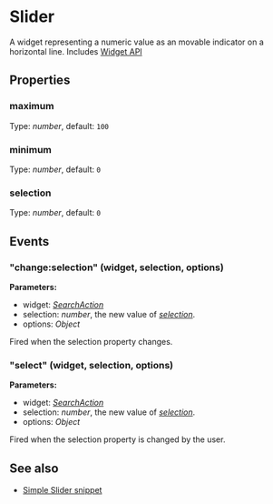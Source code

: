 ---
---
# Slider
A widget representing a numeric value as an movable indicator on a horizontal line.
Includes [Widget API](Widget.md)

## Properties
### maximum
Type: *number*, default: `100`

### minimum
Type: *number*, default: `0`

### selection
Type: *number*, default: `0`


## Events
### "change:selection" (widget, selection, options)

**Parameters:** 

- widget: *[SearchAction](SearchAction.md)*
- selection: *number*, the new value of *[selection](#selection)*.
- options: *Object*

Fired when the selection property changes.

### "select" (widget, selection, options)

**Parameters:** 

- widget: *[SearchAction](SearchAction.md)*
- selection: *number*, the new value of *[selection](#selection)*.
- options: *Object*

Fired when the selection property is changed by the user.


## See also
- [Simple Slider snippet](https://github.com/eclipsesource/tabris-js/blob/master/snippets/slider/slider.js)

